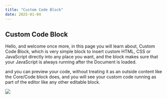 ```yaml
---
title: "Custom Code Block"
date: 2025-01-04
---
```


## Custom Code Block

Hello, and welcome once more, in this page you will learn about, Custom Code Block, which is very simple block to insert custom HTML, CSS or JavaScript directly into any place you want, and the block makes sure that your JavaScript is always running after the Document is loaded.

and you can preview your code, without treating it as an outside content like the Core/Code block does, and you will see your custom code running as part of the editor like any other editable block.

![](images/custom-code.PNG-png.avif)
